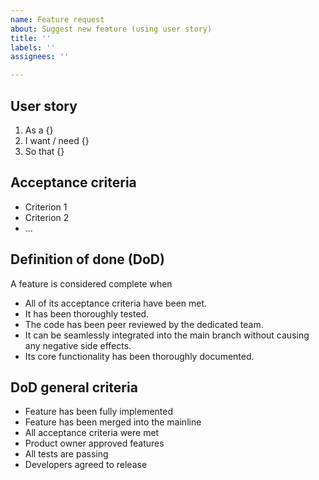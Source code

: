 ```yaml
---
name: Feature request
about: Suggest new feature (using user story)
title: ''
labels: ''
assignees: ''

---
```


## User story

1. As a {}
2. I want / need {}
3. So that {}

## Acceptance criteria

* Criterion 1
* Criterion 2
* ...

## Definition of done (DoD)

A feature is considered complete when

* All of its acceptance criteria have been met.
* It has been thoroughly tested.
* The code has been peer reviewed by the dedicated team.
* It can be seamlessly integrated into the main branch without causing any negative side effects.
* Its core functionality has been thoroughly documented.

## DoD general criteria

* Feature has been fully implemented
* Feature has been merged into the mainline
* All acceptance criteria were met
* Product owner approved features
* All tests are passing
* Developers agreed to release
